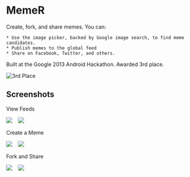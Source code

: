 # MemeR

Create, fork, and share memes.  You can:

    * Use the image picker, backed by Google image search, to find meme candidates.  
    * Publish memes to the global feed
    * Share on Facebook, Twitter, and others.

Built at the Google 2013 Android Hackathon.  Awarded 3rd place.

![3rd Place](https://raw.github.com/boes-matt/MemeR/master/screenshots/small3rdPlace.jpg "3rd Place")

## Screenshots

View Feeds

<img src="https://raw.github.com/boes-matt/MemeR/master/screenshots/smallGlobalFeed.png" />
&nbsp;&nbsp;
<img src="https://raw.github.com/boes-matt/MemeR/master/screenshots/smallMemeFeed.png" />

Create a Meme

<img src="https://raw.github.com/boes-matt/MemeR/master/screenshots/smallImagePicker.png" />
&nbsp;&nbsp;
<img src="https://raw.github.com/boes-matt/MemeR/master/screenshots/smallCreateMeme.png" />

Fork and Share

<img src="https://raw.github.com/boes-matt/MemeR/master/screenshots/smallForkMeme.png" />
&nbsp;&nbsp;
<img src="https://raw.github.com/boes-matt/MemeR/master/screenshots/smallShareMeme.png" />
